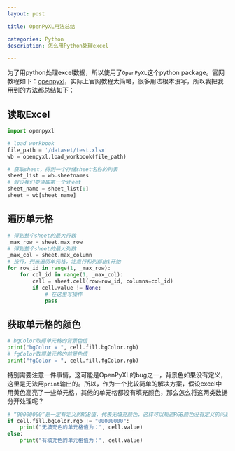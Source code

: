 ```yaml
---
layout: post

title: OpenPyXL用法总结

categories: Python
description: 怎么用Python处理excel

---
```


为了用python处理excel数据，所以使用了```OpenPyXL```这个python package。官网教程如下：[openpyxl](https://openpyxl.readthedocs.io/en/stable/)，实际上官网教程太简略，很多用法根本没写，所以我把我用到的方法都总结如下：

## 读取Excel

```python
import openpyxl

# load workbook
file_path = '/dataset/test.xlsx'
wb = openpyxl.load_workbook(file_path)

# 获取sheet，得到一个存储sheet名称的列表
sheet_list = wb.sheetnames
# 假设我们要读取第一个sheet
sheet_name = sheet_list[0]
sheet = wb[sheet_name]
```

## 遍历单元格

```python
# 得到整个sheet的最大行数
_max_row = sheet.max_row
# 得到整个sheet的最大列数
_max_col = sheet.max_column
# 按行，列来遍历单元格，注意行和列都由1开始
for row_id in range(1, _max_row):
    for col_id in range(1, _max_col):
        cell = sheet.cell(row=row_id, columns=col_id)
        if cell.value != None:
            # 在这里写操作
            pass
```



## 获取单元格的颜色

```python
# bgColor取得单元格的背景色值
print("bgColor = ", cell.fill.bgColor.rgb)
# fgColor取得单元格的前景色值
print("fgColor = ", cell.fill.fgColor.rgb)
```

特别需要注意一件事情，这可能是OpenPyXL的bug之一，背景色如果没有定义，这里是无法用```print```输出的。所以，作为一个比较简单的解决方案，假设excel中用黄色高亮了一些单元格，其他的单元格都没有填充颜色，那么怎么将这两类数据分开处理呢？

```python
# “00000000”是一定有定义的RGB值，代表无填充颜色，这样可以规避RGB颜色没有定义的问题
if cell.fill.bgColor.rgb != "00000000":
    print("无填充色的单元格值为：", cell.value)
else:
    print("有填充色的单元格值为：", cell.value)
```

